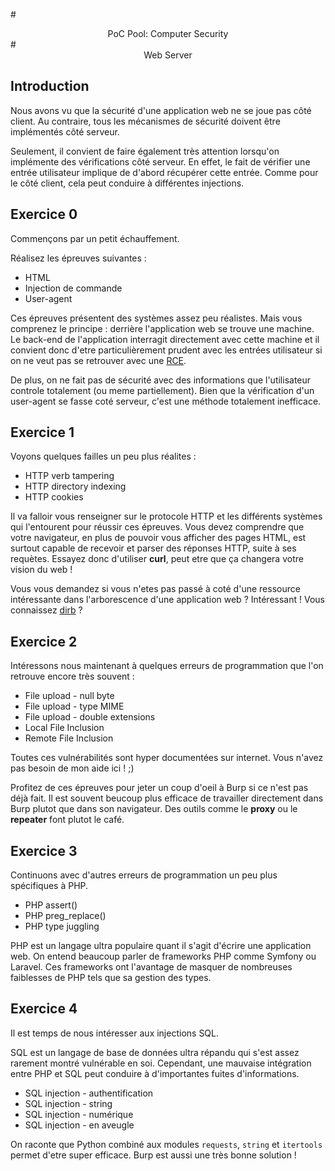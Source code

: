 #<center>PoC Pool: Computer Security</center>
#<center>Web Server</center>

## Introduction

Nous avons vu que la sécurité d'une application web ne se joue pas côté client.
Au contraire, tous les mécanismes de sécurité doivent être implémentés côté
serveur.

Seulement, il convient de faire également très attention lorsqu'on implémente
des vérifications côté serveur. En effet, le fait de vérifier une entrée
utilisateur implique de d'abord récupérer cette entrée. Comme pour le côté
client, cela peut conduire à différentes injections.

## Exercice 0

Commençons par un petit échauffement.

Réalisez les épreuves suivantes :

  - HTML
  - Injection de commande
  - User-agent

Ces épreuves présentent des systèmes assez peu réalistes. Mais vous
comprenez le principe : derrière l'application web se trouve une machine.
Le back-end de l'application interragit directement avec cette machine
et il convient donc d'etre particulièrement prudent avec les entrées
utilisateur si on ne veut pas se retrouver avec une
[RCE](https://en.wikipedia.org/wiki/Arbitrary_code_execution).

De plus, on ne fait pas de sécurité avec des informations que l'utilisateur
controle totalement (ou meme partiellement). Bien que la vérification d'un
user-agent se fasse coté serveur, c'est une méthode totalement inefficace.

## Exercice 1

Voyons quelques failles un peu plus réalites :

  - HTTP verb tampering
  - HTTP directory indexing
  - HTTP cookies

Il va falloir vous renseigner sur le protocole HTTP et les différents
systèmes qui l'entourent pour réussir ces épreuves. Vous devez comprendre
que votre navigateur, en plus de pouvoir vous afficher des pages HTML,
est surtout capable de recevoir et parser des réponses HTTP, suite à ses
requètes. Essayez donc d'utiliser **curl**, peut etre que ça changera votre
vision du web !

Vous vous demandez si vous n'etes pas passé à coté d'une ressource
intéressante dans l'arborescence d'une application web ? Intéressant ! Vous
connaissez [dirb](https://tools.kali.org/web-applications/dirb) ?

## Exercice 2

Intéressons nous maintenant à quelques erreurs de programmation que l'on
retrouve encore très souvent :

  - File upload - null byte
  - File upload - type MIME
  - File upload - double extensions
  - Local File Inclusion
  - Remote File Inclusion

Toutes ces vulnérabilités sont hyper documentées sur internet. Vous n'avez
pas besoin de mon aide ici ! ;)

Profitez de ces épreuves pour jeter un coup d'oeil à Burp si ce n'est pas
déjà fait. Il est souvent beucoup plus efficace de travailler directement
dans Burp plutot que dans son navigateur. Des outils comme le **proxy** ou
le **repeater** font plutot le café.

## Exercice 3

Continuons avec d'autres erreurs de programmation un peu plus spécifiques à
PHP.

  - PHP assert()
  - PHP preg_replace()
  - PHP type juggling

PHP est un langage ultra populaire quant il s'agit d'écrire une application
web. On entend beaucoup parler de frameworks PHP comme Symfony ou Laravel.
Ces frameworks ont l'avantage de masquer de nombreuses faiblesses de PHP
tels que sa gestion des types.

## Exercice 4

Il est temps de nous intéresser aux injections SQL.

SQL est un langage de base de données ultra répandu qui s'est assez rarement
montré vulnérable en soi. Cependant, une mauvaise intégration entre PHP et
SQL peut conduire à d'importantes fuites d'informations.

  - SQL injection - authentification
  - SQL injection - string
  - SQL injection - numérique
  - SQL injection - en aveugle

On raconte que Python combiné aux modules `requests`, `string` et `itertools`
permet d'etre super efficace. Burp est aussi une très bonne solution !
